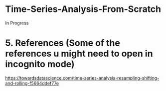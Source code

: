 # Time-Series-Analysis-From-Scratch
In Progress



# 5. References (Some of the references u might need to open in incognito mode)
https://towardsdatascience.com/time-series-analysis-resampling-shifting-and-rolling-f5664ddef77e 
